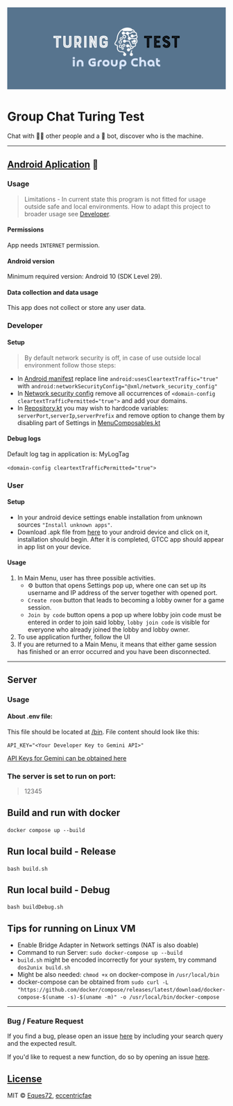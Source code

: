 
# ![Logo](https://github.com/Eques72/GroupChatTuringTest/blob/main/resources/Logo.png)
# Group Chat Turing Test

Chat with :blond_haired_man: other people and a :robot: bot, discover who is the machine.



---

## [Android Aplication](https://github.com/Eques72/GroupChatTuringTest/blob/main/android) :iphone:
### Usage
> Limitations - In current state this program is not fitted for usage outside safe and local environments. How to adapt this project to broader usage see [Developer](https://github.com/Eques72/GroupChatTuringTest?tab=readme-ov-file#developer).

#### Permissions
App needs `INTERNET` permission. 
#### Android version
Minimum required version: Android 10 (SDK Level 29).
#### Data collection and data usage
This app does not collect or store any user data.
### Developer
#### Setup
> By default network security is off, in case of use outside local environment follow those steps:
- In [Android manifest](https://github.com/Eques72/GroupChatTuringTest/blob/main/android/app/src/main/AndroidManifest.xml) replace line `android:usesCleartextTraffic="true"`  with `android:networkSecurityConfig="@xml/network_security_config"`
- In [Network security config](https://github.com/Eques72/GroupChatTuringTest/blob/main/android/app/src/main/res/xml/network_security_config.xml) remove all occurrences  of `<domain-config cleartextTrafficPermitted="true">` and add your domains.
- In [Repository.kt](https://github.com/Eques72/GroupChatTuringTest/blob/main/android/app/src/main/java/com/adrians/groupchatturing/Repository.kt) you may wish to hardcode variables: `serverPort`,`serverIp`,`serverPrefix` and remove option to change them by disabling part of Settings in [MenuComposables.kt]()
#### Debug logs
Default log tag in application is: MyLogTag

```<domain-config cleartextTrafficPermitted="true">```
### User
#### Setup
- In your android device settings enable installation from unknown sources `"Install unknown apps"`.
- Download .apk file from [here](https://github.com/Eques72/GroupChatTuringTest/releases) to your android device and click on it, installation should begin. After it is completed, GTCC app should appear in app list on your device.
#### Usage 
1. In Main Menu, user has three possible activities. 
   - :gear: button that opens Settings pop up, where one can set up its username and IP address of the server together with opened port.
   - `Create room`  button that leads to becoming a lobby owner for a game session.
   - `Join by code` button opens a pop up where lobby join code must be entered in order to join said lobby, `lobby join code` is visible for everyone who already joined the lobby and lobby owner. 
2. To use application further, follow the UI
3. If you are returned to a Main Menu, it means that either game session has finished or an error occurred and you have been disconnected.

---

## Server
### Usage
#### About .env file:
This file should be located at [/bin](https://github.com/Eques72/GroupChatTuringTest/blob/main/server/bin). File content should look like this:
```
API_KEY="<Your Developer Key to Gemini API>"
```
[API Keys for Gemini can be obtained here](https://ai.google.dev/)

### The server is set to run on port: 
> 12345

## Build and run with docker
`docker compose up --build` 

## Run local build - Release
```bash build.sh```

## Run local build - Debug
```bash buildDebug.sh```

## Tips for running on Linux VM
- Enable Bridge Adapter in Network settings (NAT is also doable)
- Command to run Server: `sudo docker-compose up --build`
- `build.sh` might be encoded incorrectly for your system, try command `dos2unix build.sh`
- Might be also needed: `chmod +x` on docker-compose in `/usr/local/bin`
- docker-compose can be obtained from `sudo curl -L "https://github.com/docker/compose/releases/latest/download/docker-compose-$(uname -s)-$(uname -m)" -o /usr/local/bin/docker-compose`

---

### Bug / Feature Request

If you find a bug, please open an issue [here](https://github.com/Eques72/GroupChatTuringTest/issues/new) by including your search query and the expected result.

If you'd like to request a new function, do so by opening an issue [here](https://github.com/Eques72/GroupChatTuringTest/issues/new).

## [License](https://github.com/Eques72/GroupChatTuringTest/blob/main/LICENSE)
MIT © [Eques72](https://github.com/Eques72),  [eccentricfae](https://github.com/eccentricfae)
